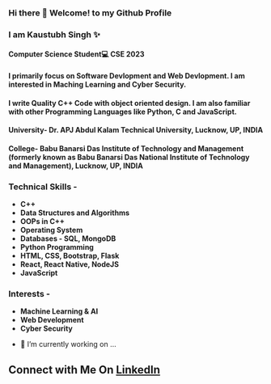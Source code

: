 ### Hi there 👋 Welcome! to my Github Profile
### I am Kaustubh Singh ✨
#### Computer Science Student💻 CSE 2023

#### I primarily focus on Software Devlopment and Web Devlopment. I am interested in Maching Learning and Cyber Security.

#### I write Quality C++ Code with object oriented design. I am also familiar with other Programming Languages like Python, C and JavaScript.

#### University- Dr. APJ Abdul Kalam Technical University, Lucknow, UP, INDIA
#### College- Babu Banarsi Das Institute of Technology and Management (formerly known as Babu Banarsi Das National Institute of Technology and Management), Lucknow, UP, INDIA


### Technical Skills -
- **C++**
- **Data Structures and Algorithms**
- **OOPs in C++**
- **Operating System**
- **Databases - SQL, MongoDB**
- **Python Programming**
- **HTML, CSS, Bootstrap, Flask**
- **React, React Native, NodeJS**
- **JavaScript**

### Interests -

- **Machine Learning & AI**
- **Web Development**
- **Cyber Security**

<!--**kaustubh3000/kaustubh3000** is a ✨ _special_ ✨ repository because its `README.md` (this file) appears on your GitHub profile.-->


- 🌱 I’m currently working on ...
## Connect with Me On [LinkedIn](https://www.linkedin.com/in/kaustubh---singh)